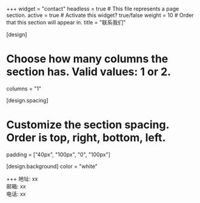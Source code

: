 +++
widget = "contact"
headless = true  # This file represents a page section.
active = true  # Activate this widget? true/false
weight = 10  # Order that this section will appear in.
title = "联系我们"

[design]
  # Choose how many columns the section has. Valid values: 1 or 2.
  columns = "1"

[design.spacing]
  # Customize the section spacing. Order is top, right, bottom, left.
  padding = ["40px", "100px", "0", "100px"]

[design.background]
  color = "white"

+++
地址: xx  
邮箱: xx  
电话: xx  
